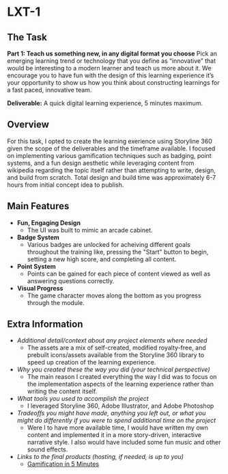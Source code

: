 # LXT-1

## The Task

**Part 1: Teach us something new, in any digital format you choose**
Pick an emerging learning trend or technology that you define as “innovative” that would be interesting to a modern learner and teach us more about it. We encourage you to have fun with the design of this learning experience  it’s your opportunity to show us how you think about constructing learnings for a fast paced, innovative team.

**Deliverable:** A quick digital learning experience, 5 minutes maximum. 

## Overview

For this task, I opted to create the learning exerience using Storyline 360 given the scope of the deliverables and the timeframe available. I focused on implementing various gamification techniques such as badging, point systems, and a fun design aesthetic while leveraging content from wikipedia regarding the topic itself rather than attempting to write, design, and build from scratch. Total design and build time was approximately 6-7 hours from initial concept idea to publish.

## Main Features

- **Fun, Engaging Design**
  - The UI was built to mimic an arcade cabinet.
- **Badge System**
  - Various badges are unlocked for acheiving different goals throughout the training like, pressing the "Start" button to begin, setting a new high score, and completing all content.
- **Point System**
  - Points can be gained for each piece of content viewed as well as answering questions correctly.
- **Visual Progress**
  - The game character moves along the bottom as you progress through the module.

## Extra Information

- *Additional detail/context about any project elements where needed*
  - The assets are a mix of self-created, modified royalty-free, and prebuilt icons/assets available from the Storyline 360 library to speed up creation of the learning experience.
- *Why you created these the way you did (your technical perspective)*
  - The main reason I created everything the way I did was to focus on the implementation aspects of the learning experience rather than writing the content itself. 
- *What tools you used to accomplish the project*
  - I leveraged Storyline 360, Adobe Illustrator, and Adobe Photoshop
- *Tradeoffs you might have made, anything you left out, or what you might do differently if you were to spend additional time on the project*
  - Were I to have more available time, I would have written my own content and implemented it in a more story-driven, interactive narrative style. I also would have included some fun music and other sound effects.
- *Links to the final products (hosting, if needed, is up to you)*
  - [Gamification in 5 Minutes](https://sferenchak.github.io/LXT-1/)
